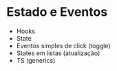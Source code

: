 # Estado e Eventos

- Hooks
- State
- Eventos simples de click (toggle)
- States em listas (atualização)
- TS (generics)
